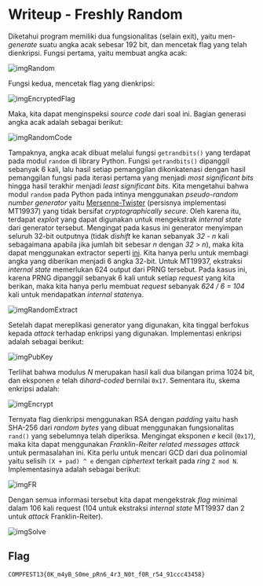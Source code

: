 # Writeup - Freshly Random

Diketahui program memiliki dua fungsionalitas (selain exit), yaitu men-*generate* suatu angka acak sebesar 192 bit, dan mencetak flag yang telah dienkripsi. 
Fungsi pertama, yaitu membuat angka acak:

![imgRandom](https://cdn.discordapp.com/attachments/815844122673938453/846601835036934154/unknown.png)

Fungsi kedua, mencetak flag yang dienkripsi:

![imgEncryptedFlag](https://cdn.discordapp.com/attachments/815844122673938453/846602043158167592/unknown.png)

Maka, kita dapat menginspeksi *source code* dari soal ini. Bagian generasi angka acak adalah sebagai berikut:

![imgRandomCode](https://cdn.discordapp.com/attachments/815844122673938453/846602752172097556/unknown.png)

Tampaknya, angka acak dibuat melalui fungsi `getrandbits()` yang terdapat pada modul `random` di library Python. Fungsi `getrandbits()` dipanggil sebanyak 6 kali, lalu hasil setiap pemanggilan dikonkatenasi dengan hasil pemanggilan fungsi pada iterasi pertama yang menjadi *most significant bits* hingga hasil terakhir menjadi *least significant bits*.
Kita mengetahui bahwa modul `random` pada Python pada intinya menggunakan *pseudo-random number generator* yaitu [Mersenne-Twister](https://en.wikipedia.org/wiki/Mersenne_Twister)  (persisnya implementasi MT19937) yang tidak bersifat *cryptographically secure*. Oleh karena itu, terdapat *exploit* yang dapat digunakan untuk mengekstrak *internal state* dari generator tersebut. Mengingat pada kasus ini generator menyimpan seluruh 32-bit outputnya (tidak di*shift* ke kanan sebanyak *32 - n* kali sebagaimana apabila jika jumlah bit sebesar *n* dengan *32 > n*), maka kita dapat menggunakan extractor seperti [ini](https://github.com/eboda/mersenne-twister-recover/blob/master/MTRecover.py). Kita hanya perlu untuk membagi angka yang diberikan menjadi 6 angka 32-bit.
Untuk MT19937, ekstraksi *internal state* memerlukan 624 output dari PRNG tersebut. Pada kasus ini, karena PRNG dipanggil sebanyak 6 kali untuk setiap *request* yang kita berikan, maka kita hanya perlu membuat *request* sebanyak *624 / 6 = 104* kali untuk mendapatkan *internal state*nya. 

![imgRandomExtract](https://cdn.discordapp.com/attachments/815844122673938453/846607406569226280/unknown.png)

Setelah dapat mereplikasi generator yang digunakan, kita tinggal berfokus kepada *attack* terhadap enkripsi yang digunakan. Implementasi enkripsi adalah sebagai berikut: 

![imgPubKey](https://cdn.discordapp.com/attachments/815844122673938453/846607969587298304/unknown.png)

Terlihat bahwa modulus *N* merupakan hasil kali dua bilangan prima 1024 bit, dan eksponen *e* telah di*hard-coded* bernilai `0x17`. Sementara itu, skema enkripsi adalah:

![imgEncrypt](https://cdn.discordapp.com/attachments/815844122673938453/846608488947384370/unknown.png)

Ternyata flag dienkripsi menggunakan RSA dengan *padding* yaitu hash SHA-256 dari *random bytes* yang dibuat menggunakan fungsionalitas `rand()` yang sebelumnya telah diperiksa. Mengingat eksponen *e* kecil (`0x17`), maka kita dapat menggunakan *Franklin-Reiter related messages attack* untuk permasalahan ini. Kita perlu untuk mencari GCD dari dua polinomial yaitu selisih `(X + pad) ^ e` dengan *ciphertext* terkait pada *ring* `Z mod N`. Implementasinya adalah sebagai berikut:

![imgFR](https://cdn.discordapp.com/attachments/815844122673938453/846609391046230086/unknown.png)

Dengan semua informasi tersebut kita dapat mengekstrak *flag* minimal dalam 106 kali request (104 untuk ekstraksi *internal state* MT19937 dan 2 untuk *attack* Franklin-Reiter).

![imgSolve](https://cdn.discordapp.com/attachments/815844122673938453/846600132866080798/unknown.png)

## Flag
```
COMPFEST13{0K_m4yB_S0me_pRn6_4r3_N0t_f0R_r54_91ccc43458}
```